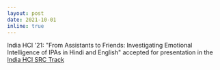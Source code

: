 ```yaml
---
layout: post
date: 2021-10-01
inline: true
---
```


India HCI '21: "From Assistants to Friends: Investigating Emotional Intelligence of IPAs in Hindi and English" accepted for presentation in the [India HCI SRC Track](https://indiahci.org/2021/track-student-research-consortium.php)
